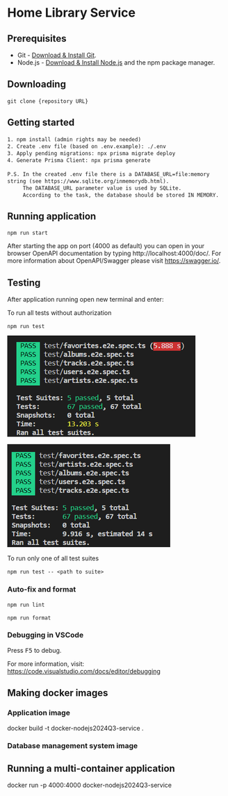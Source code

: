 # Home Library Service

## Prerequisites

- Git - [Download & Install Git](https://git-scm.com/downloads).
- Node.js - [Download & Install Node.js](https://nodejs.org/en/download/) and the npm package manager.

## Downloading

```
git clone {repository URL}
```

## Getting started

```
1. npm install (admin rights may be needed)
2. Create .env file (based on .env.example): ./.env
3. Apply pending migrations: npx prisma migrate deploy
4. Generate Prisma Client: npx prisma generate

P.S. In the created .env file there is a DATABASE_URL=file:memory string (see https://www.sqlite.org/inmemorydb.html).
     The DATABASE_URL parameter value is used by SQLite.
     According to the task, the database should be stored IN MEMORY.
```

## Running application

```
npm run start
```

After starting the app on port (4000 as default) you can open in your browser OpenAPI documentation by typing http://localhost:4000/doc/. For more information about OpenAPI/Swagger please visit https://swagger.io/.

## Testing

After application running open new terminal and enter:

To run all tests without authorization

```
npm run test
```
![test results](images_for_readme/no-auth-test-results1.png)

![test results](images_for_readme/no-auth-test-results2.png)

To run only one of all test suites

```
npm run test -- <path to suite>
```

### Auto-fix and format

```
npm run lint
```

```
npm run format
```

### Debugging in VSCode

Press <kbd>F5</kbd> to debug.

For more information, visit: https://code.visualstudio.com/docs/editor/debugging

## Making docker images

### Application image

docker build -t docker-nodejs2024Q3-service .

### Database management system image

## Running a multi-container application

docker run -p 4000:4000 docker-nodejs2024Q3-service